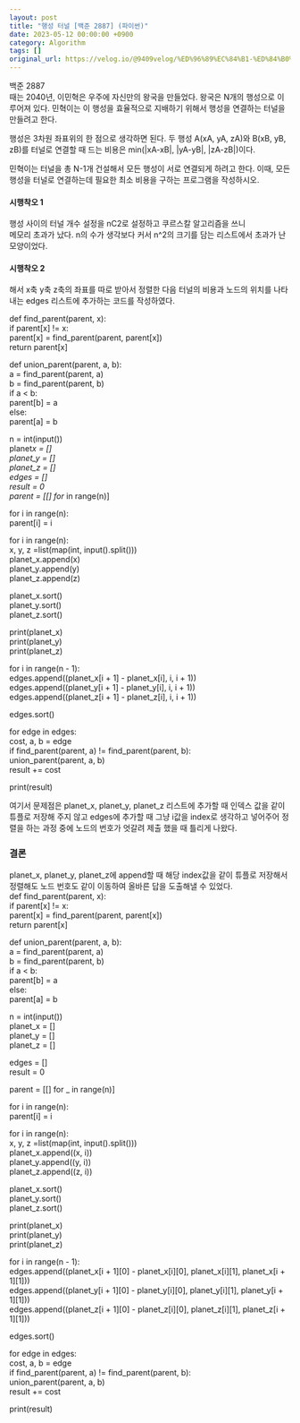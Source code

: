 ```yaml
---
layout: post
title: "행성 터널 [백준 2887] (파이썬)"
date: 2023-05-12 00:00:00 +0900
category: Algorithm
tags: []
original_url: https://velog.io/@9409velog/%ED%96%89%EC%84%B1-%ED%84%B0%EB%84%90
---
```


백준 2887  
때는 2040년, 이민혁은 우주에 자신만의 왕국을 만들었다. 왕국은 N개의 행성으로 이루어져 있다. 민혁이는 이 행성을 효율적으로 지배하기 위해서 행성을 연결하는 터널을 만들려고 한다.

행성은 3차원 좌표위의 한 점으로 생각하면 된다. 두 행성 A(xA, yA, zA)와 B(xB, yB, zB)를 터널로 연결할 때 드는 비용은 min(|xA-xB|, |yA-yB|, |zA-zB|)이다.

민혁이는 터널을 총 N-1개 건설해서 모든 행성이 서로 연결되게 하려고 한다. 이때, 모든 행성을 터널로 연결하는데 필요한 최소 비용을 구하는 프로그램을 작성하시오.

#### 시행착오 1

행성 사이의 터널 개수 설정을 nC2로 설정하고 쿠르스칼 알고리즘을 쓰니  
메모리 초과가 났다. n의 수가 생각보다 커서 n^2의 크기를 담는 리스트에서 초과가 난 모양이었다.

#### 시행착오 2

해서 x축 y축 z축의 좌표를 따로 받아서 정렬한 다음 터널의 비용과 노드의 위치를 나타내는 edges 리스트에 추가하는 코드를 작성하였다.

def find_parent(parent, x):  
if parent[x] != x:  
parent[x] = find_parent(parent, parent[x])  
return parent[x]

def union_parent(parent, a, b):  
a = find_parent(parent, a)  
b = find_parent(parent, b)  
if a < b:  
parent[b] = a  
else:  
parent[a] = b

n = int(input())  
planet*x = []  
planet_y = []  
planet_z = []  
edges = []  
result = 0  
parent = [[] for* in range(n)]

for i in range(n):  
parent[i] = i

for i in range(n):  
x, y, z =list(map(int, input().split()))  
planet_x.append(x)  
planet_y.append(y)  
planet_z.append(z)

planet_x.sort()  
planet_y.sort()  
planet_z.sort()

print(planet_x)  
print(planet_y)  
print(planet_z)

for i in range(n - 1):  
edges.append((planet_x[i + 1] - planet_x[i], i, i + 1))  
edges.append((planet_y[i + 1] - planet_y[i], i, i + 1))  
edges.append((planet_z[i + 1] - planet_z[i], i, i + 1))

edges.sort()

for edge in edges:  
cost, a, b = edge  
if find_parent(parent, a) != find_parent(parent, b):  
union_parent(parent, a, b)  
result += cost

print(result)

여기서 문제점은 planet_x, planet_y, planet_z 리스트에 추가할 때 인덱스 값을 같이 튜플로 저장해 주지 않고 edges에 추가할 때 그냥 i값을 index로 생각하고 넣어주어 정렬을 하는 과정 중에 노드의 번호가 엇갈려 제출 했을 때 틀리게 나왔다.

### 결론

planet_x, planet_y, planet_z에 append할 때 해당 index값을 같이 튜플로 저장해서 정렬해도 노드 번호도 같이 이동하여 올바른 답을 도출해낼 수 있었다.  
def find_parent(parent, x):  
if parent[x] != x:  
parent[x] = find_parent(parent, parent[x])  
return parent[x]

def union_parent(parent, a, b):  
a = find_parent(parent, a)  
b = find_parent(parent, b)  
if a < b:  
parent[b] = a  
else:  
parent[a] = b

n = int(input())  
planet_x = []  
planet_y = []  
planet_z = []

edges = []  
result = 0

parent = [[] for \_ in range(n)]

for i in range(n):  
parent[i] = i

for i in range(n):  
x, y, z =list(map(int, input().split()))  
planet_x.append((x, i))  
planet_y.append((y, i))  
planet_z.append((z, i))

planet_x.sort()  
planet_y.sort()  
planet_z.sort()

print(planet_x)  
print(planet_y)  
print(planet_z)

for i in range(n - 1):  
edges.append((planet_x[i + 1][0] - planet_x[i][0], planet_x[i][1], planet_x[i + 1][1]))  
edges.append((planet_y[i + 1][0] - planet_y[i][0], planet_y[i][1], planet_y[i + 1][1]))  
edges.append((planet_z[i + 1][0] - planet_z[i][0], planet_z[i][1], planet_z[i + 1][1]))

edges.sort()

for edge in edges:  
cost, a, b = edge  
if find_parent(parent, a) != find_parent(parent, b):  
union_parent(parent, a, b)  
result += cost

print(result)
